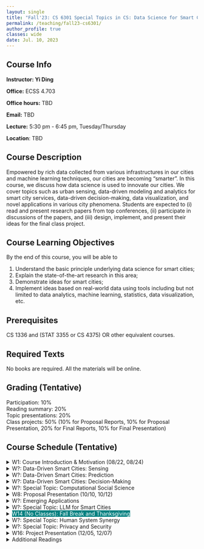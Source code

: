 ```yaml
---
layout: single
title: "Fall'23: CS 6301 Special Topics in CS: Data Science for Smart Cities"
permalink: /teaching/fall23-cs6301/
author_profile: true
classes: wide
date: Jul. 10, 2023
---
```


## Course Info

**Instructor: Yi Ding**

**Office:** ECSS 4.703 

**Office hours:** TBD

**Email:** TBD

**Lecture:** 5:30 pm - 6:45 pm, Tuesday/Thursday

**Location**: TBD



## Course Description

Empowered by rich data collected from various infrastructures in our cities and machine learning techniques, our cities are becoming “smarter”. In this course, we discuss how data science is used to innovate our cities. We cover topics such as urban sensing, data-driven modeling and analytics for smart city services, data-driven decision-making, data visualization, and novel applications in various city phenomena. 
Students are expected to (i) read and present research papers from top conferences, (ii) participate in discussions of the papers, and (iii) design, implement, and present their ideas for the final class project.



## Course Learning Objectives

By the end of this course, you will be able to

1. Understand the basic principle underlying data science for smart cities;
2. Explain the state-of-the-art research in this area;
3. Demonstrate ideas for smart cities;
4. Implement ideas based on real-world data using tools including but not limited to data analytics, machine learning, statistics, data visualization, etc.



## Prerequisites

CS 1336 and (STAT 3355 or CS 4375) OR other equivalent courses.



## Required Texts

No books are required. All the materials will be online.



## Grading (Tentative)

Participation: 10%<br>Reading summary: 20%<br>Topic presentations: 20%<br>Class projects: 50% (10% for Proposal Reports, 10% for Proposal Presentation, 20% for Final Reports, 10% for Final Presentation)



## Course Schedule (Tentative)

<details markdown=block>
<summary>W1: Course Introduction & Motivation (08/22, 08/24)</summary>

* Smart cities study in general
* Smart cities under the framework of Cyber-Physical Systems

</details>


<details markdown=block>
<summary>W?: Data-Driven Smart Cities: Sensing</summary>

</details>


<details markdown=block>
<summary>W?: Data-Driven Smart Cities: Prediction</summary>

</details>


<details markdown=block>
<summary>W?: Data-Driven Smart Cities: Decision-Making</summary>
</details>

<details markdown=block>
<summary>W?: Special Topic: Computational Social Science </summary>

<br>Reading

* [Moro, Esteban, et al. "Mobility patterns are associated with experienced income segregation in large US cities." *Nature Communications* 12.1 (2021): 4633.](https://www.nature.com/articles/s41467-021-24899-8)
* [Yabe, Takahiro, et al. "Behavioral changes during the pandemic worsened income diversity of urban encounters." *Nature Communications* 14.1 (2023): 2310.](https://www.nature.com/articles/s41467-023-37913-y)

</details>


<details markdown=block>
<summary>W8: Proposal Presentation (10/10, 10/12)</summary>

</details>


<details markdown=block>
<summary>W?: Emerging Applications</summary>

* On-Demand Vehicles
* On-Demand Delivery

</details>

<details markdown=block>
<summary>W?: Special Topic: LLM for Smart Cities</summary>

</details>

<details markdown=block>
<summary><span style="background-color:Teal;color:White">W14 (No Classes): Fall Break and Thanksgiving</span></summary>

</details>

<details markdown=block>
<summary>W?: Special Topic: Human System Synergy</summary>

</details>

<details markdown=block>
<summary>W?: Special Topic: Privacy and Security</summary>
</details>



<details markdown=block>
<summary>W16: Project Presentation (12/05, 12/07)</summary>

</details>

<details markdown=block>
<summary>Additional Readings</summary>

* [Halegoua, Germaine. *Smart cities*. MIT press, 2020.](https://mitpress.mit.edu/9780262538053/smart-cities/)

</details>





